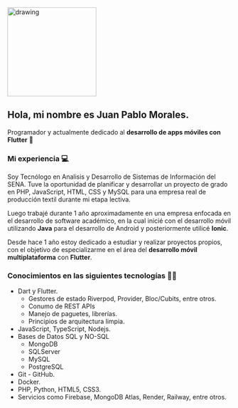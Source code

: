 <img src="https://th.bing.com/th/id/OIG3.Lu0E5a_oEOWTaYKGuyF4?pid=ImgGn" alt="drawing" width="200" height="200"/>


## Hola, mi nombre es Juan Pablo Morales.

Programador y actualmente dedicado al **desarrollo de apps móviles con Flutter** 📲


### Mi experiencia 💻

Soy Tecnólogo en Analisis y Desarrollo de Sistemas de Información del SENA. Tuve la oportunidad de planificar y desarrollar un proyecto de grado en PHP, JavaScript, HTML, CSS y MySQL para una empresa real de producción textil durante mi etapa lectiva.

Luego trabajé durante 1 año aproximadamente en una empresa enfocada en el desarrollo de software académico, en la cual inicié con el desarrollo móvil utilizando **Java** para el desarrollo de Android y posteriormente utilicé **Ionic**.

Desde hace 1 año estoy dedicado a estudiar y realizar proyectos propios, con el objetivo de especializarme en el área del **desarrollo móvil multiplataforma** con **Flutter**.


### Conocimientos en las siguientes tecnologías 👨‍💻

- Dart y Flutter.
  - Gestores de estado Riverpod, Provider, Bloc/Cubits, entre otros.
  - Conumo de REST APIs
  - Manejo de paguetes, librerías.
  - Principios de arquitectura limpia.
- JavaScript, TypeScript, Nodejs.
- Bases de Datos SQL y NO-SQL
  - MongoDB
  - SQLServer
  - MySQL
  - PostgreSQL
- Git - GitHub.
- Docker.
- PHP, Python, HTML5, CSS3.
- Servicios como Firebase, MongoDB Atlas, Render, Railway, entre otros.

